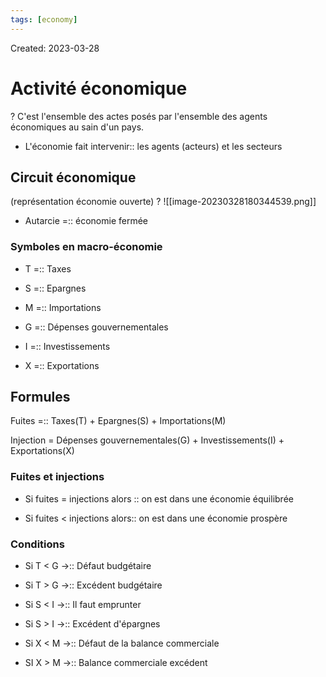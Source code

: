 ```yaml
---
tags: [economy] 
---
```

Created: 2023-03-28

# Activité économique
?
C'est l'ensemble des actes posés par l'ensemble des agents économiques au sain d'un pays.
<!--SR:!2023-04-01,1,190-->

- L'économie fait intervenir:: les agents (acteurs) et les secteurs
<!--SR:!2023-04-01,3,250-->

## Circuit économique
(représentation économie ouverte)
?
![[image-20230328180344539.png]]
<!--SR:!2023-04-10,9,250-->

- Autarcie =:: économie fermée
<!--SR:!2023-04-01,3,250-->

### Symboles en macro-économie
- T =:: Taxes
<!--SR:!2023-04-02,4,270-->
- S =:: Epargnes
<!--SR:!2023-04-02,4,270-->
- M =:: Importations
<!--SR:!2023-04-02,4,270-->
- G =:: Dépenses gouvernementales
<!--SR:!2023-04-02,4,270-->
- I =:: Investissements
<!--SR:!2023-04-02,4,270-->
- X =:: Exportations
<!--SR:!2023-04-02,4,270-->

## Formules
Fuites =:: Taxes(T) + Epargnes(S) + Importations(M)
<!--SR:!2023-04-01,3,250-->
Injection = Dépenses gouvernementales(G) + Investissements(I) + Exportations(X)

### Fuites et injections
- Si fuites = injections alors :: on est dans une économie équilibrée
<!--SR:!2023-04-01,3,250-->
- Si fuites < injections alors:: on est dans une économie prospère
<!--SR:!2023-04-13,12,270-->

### Conditions
- Si T < G $\rightarrow$:: Défaut budgétaire
<!--SR:!2023-04-06,5,230-->
- Si T > G $\rightarrow$:: Excédent budgétaire
<!--SR:!2023-04-11,10,250-->
- Si S < I $\rightarrow$:: Il faut emprunter
<!--SR:!2023-04-05,4,230-->
- Si S > I $\rightarrow$:: Excédent d'épargnes
<!--SR:!2023-04-01,3,250-->
- Si X < M $\rightarrow$:: Défaut de la balance commerciale
<!--SR:!2023-04-09,8,250-->
- SI X > M $\rightarrow$:: Balance commerciale excédent
<!--SR:!2023-04-08,7,250-->